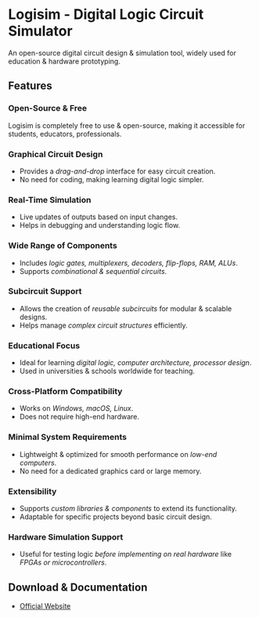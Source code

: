 # Logisim - Digital Logic Circuit Simulator  

An open-source digital circuit design & simulation tool, widely used for education & hardware prototyping.  

## Features  

### Open-Source & Free  
Logisim is completely free to use & open-source, making it accessible for students, educators, professionals.  

### Graphical Circuit Design  
- Provides a *drag-and-drop* interface for easy circuit creation.  
- No need for coding, making learning digital logic simpler.  

### Real-Time Simulation  
- Live updates of outputs based on input changes.  
- Helps in debugging and understanding logic flow.  

### Wide Range of Components  
- Includes *logic gates, multiplexers, decoders, flip-flops, RAM, ALUs*.  
- Supports *combinational & sequential circuits*.  

### Subcircuit Support  
- Allows the creation of *reusable subcircuits* for modular & scalable designs.  
- Helps manage *complex circuit structures* efficiently.  

### Educational Focus  
- Ideal for learning *digital logic, computer architecture, processor design*.  
- Used in universities & schools worldwide for teaching.  

### Cross-Platform Compatibility  
- Works on *Windows, macOS, Linux*.  
- Does not require high-end hardware.  

### Minimal System Requirements  
- Lightweight & optimized for smooth performance on *low-end computers*.  
- No need for a dedicated graphics card or large memory.  

### Extensibility  
- Supports *custom libraries & components* to extend its functionality.  
- Adaptable for specific projects beyond basic circuit design.  

### Hardware Simulation Support  
- Useful for testing logic *before implementing on real hardware* like *FPGAs or microcontrollers*.  

## Download & Documentation  
- [Official Website](http://www.cburch.com/logisim/)  
